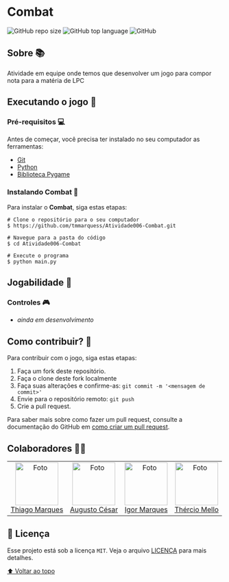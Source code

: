 # **Combat**

![GitHub repo size](https://img.shields.io/github/repo-size/tmmarquess/Atividade006-Combat?style=for-the-badge)
![GitHub top language](https://img.shields.io/github/languages/top/tmmarquess/Atividade006-Combat?style=for-the-badge)
![GitHub](https://img.shields.io/github/license/tmmarquess/Atividade006-Combat?style=for-the-badge)

## Sobre 📚

Atividade em equipe onde temos que desenvolver um jogo para compor nota para a matéria de LPC

## Executando o jogo 🚀

### Pré-requisitos 💻

Antes de começar, você precisa ter instalado no seu computador as ferramentas:
* [Git](https://git-scm.com/)
* [Python](https://www.python.org/)
* [Biblioteca Pygame](https://www.pygame.org/wiki/GettingStarted)

### Instalando **Combat** 📲

Para instalar o **Combat**, siga estas etapas:

```
# Clone o repositório para o seu computador
$ https://github.com/tmmarquess/Atividade006-Combat.git

# Navegue para a pasta do código
$ cd Atividade006-Combat

# Execute o programa
$ python main.py
```

## Jogabilidade 👾

### Controles  🎮
  - *ainda em desenvolvimento*


## Como contribuir? 🤔



Para contribuir com o jogo, siga estas etapas:

1. Faça um fork deste repositório.
2. Faça o clone deste fork localmente
3. Faça suas alterações e confirme-as: `git commit -m '<mensagem de commit>'`
4. Envie para o repositório remoto: `git push`
5. Crie a pull request.

Para saber mais sobre como fazer um pull request, consulte a documentação do GitHub em [como criar um pull request](https://help.github.com/pt/github/collaborating-with-issues-and-pull-requests/creating-a-pull-request).

## Colaboradores 🤝🏼

<table>
  <tr>
    <td align="center">
      <a href="#">
        <img src="https://github.com/tmmarquess.png" width="100px;" alt="Foto"/><br>
        <sub>
          <a href="https://github.com/tmmarquess">Thiago Marques</a>
        </sub>
      </a>
    </td>
    <td align="center">
      <a href="#">
        <img src="https://github.com/augustoCSR7.png" width="100px;" alt="Foto"/><br>
        <sub>
          <a href="https://github.com/augustoCSR7">Augusto César</a>
        </sub>
      </a>
    </td>
    <td align="center">
      <a href="#">
        <img src="https://github.com/igormqs.png" width="100px;" alt="Foto"/><br>
        <sub>
            <a href="https://github.com/igormqs">Igor Marques</a>
        </sub>
      </a>
    </td>
    <td align="center">
      <a href="#">
        <img src="https://github.com/therciomellouea.png" width="100px;" alt="Foto"/><br>
        <sub>
          <a href="https://github.com/therciomellouea">Thércio Mello</a>
        </sub>
      </a>
    </td>
  </tr>
</table>

## 📝 Licença

Esse projeto está sob a licença `MIT`. Veja o arquivo [LICENÇA](LICENSE) para mais detalhes.

[⬆ Voltar ao topo](#space-mission)<br>